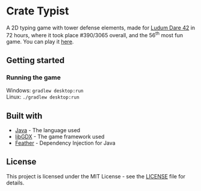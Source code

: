 # Crate Typist
A 2D typing game with tower defense elements, made for [Ludum Dare 42](https://ldjam.com/events/ludum-dare/42/crate-typist) in 72 hours, where it took place #390/3065 overall, and the 56<sup>th</sup> most fun game. You can play it [here](https://luca1152.itch.io/crate-typist).

## Getting started
### Running the game
Windows: `gradlew desktop:run`  
Linux: `./gradlew desktop:run`

## Built with
- [Java](https://www.java.com/en/download/) - The language used
- [libGDX](https://libgdx.badlogicgames.com/) - The game framework used
- [Feather](https://github.com/zsoltherpai/feather) - Dependency Injection for Java

## License
This project is licensed under the MIT License - see the [LICENSE](https://github.com/Luca1152/crate-typist/blob/master/LICENSE) file for details.

